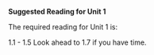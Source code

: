 **Suggested Reading for Unit 1**  

The required reading for Unit 1 is: 

1.1 - 1.5
Look ahead to 1.7 if you have time.     





